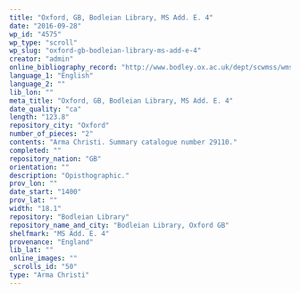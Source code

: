 ```yaml
---
title: "Oxford, GB, Bodleian Library, MS Add. E. 4"
date: "2016-09-28"
wp_id: "4575"
wp_type: "scroll"
wp_slug: "oxford-gb-bodleian-library-ms-add-e-4"
creator: "admin"
online_bibliography_record: "http://www.bodley.ox.ac.uk/dept/scwmss/wmss/online/medieval/additional/additional-e.html"
language_1: "English"
language_2: ""
lib_lon: ""
meta_title: "Oxford, GB, Bodleian Library, MS Add. E. 4"
date_quality: "ca"
length: "123.8"
repository_city: "Oxford"
number_of_pieces: "2"
contents: "Arma Christi. Summary catalogue number 29110."
completed: ""
repository_nation: "GB"
orientation: ""
description: "Opisthographic."
prov_lon: ""
date_start: "1400"
prov_lat: ""
width: "18.1"
repository: "Bodleian Library"
repository_name_and_city: "Bodleian Library, Oxford GB"
shelfmark: "MS Add. E. 4"
provenance: "England"
lib_lat: ""
online_images: ""
_scrolls_id: "50"
type: "Arma Christi"
---
```



